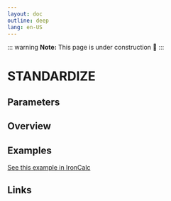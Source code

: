 ```yaml
---
layout: doc
outline: deep
lang: en-US
---
```


::: warning
**Note:** This page is under construction 🚧
:::

# STANDARDIZE

## Parameters

## Overview

## Examples

[See this example in IronCalc](https://app.ironcalc.com/?filename=standardize)

## Links